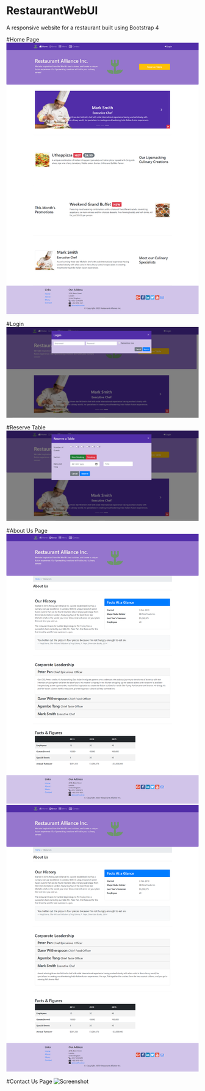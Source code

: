 # RestaurantWebUI

A responsive website for a restaurant built using Bootstrap 4

#Home Page
![Screenshot](home.png)

#Login
![Screenshot](home_login.png)

#Reserve Table
![Screenshot](home_reservetable.png)

#About Us Page
![Screenshot](aboutus1.png)
![Screenshot](aboutus2.png)

#Contact Us Page
![Screenshot](contact.png)
